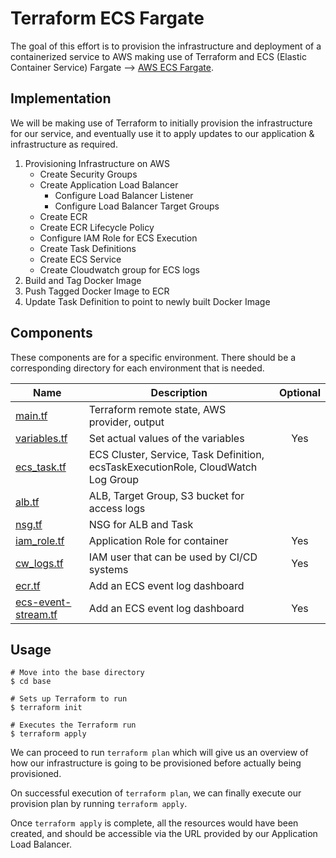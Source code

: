 # Terraform ECS Fargate

The goal of this effort is to provision the infrastructure and deployment of a containerized service to AWS making use of Terraform and ECS (Elastic Container Service) Fargate --> [AWS ECS Fargate][fargate].


## Implementation

We will be making use of Terraform to initially provision the infrastructure for our service, and eventually use it to apply updates to our application & infrastructure as required.

1. Provisioning Infrastructure on AWS
    * Create Security Groups
    * Create Application Load Balancer
        * Configure Load Balancer Listener
        * Configure Load Balancer Target Groups
    * Create ECR
    * Create ECR Lifecycle Policy
    * Configure IAM Role for ECS Execution
    * Create Task Definitions
    * Create ECS Service
    * Create Cloudwatch group for ECS logs
2. Build and Tag Docker Image
3. Push Tagged Docker Image to ECR
4. Update Task Definition to point to newly built Docker Image

## Components

These components are for a specific environment. There should be a corresponding directory for each environment
that is needed.

| Name | Description | Optional |
|------|-------------|:----:|
| [main.tf][main] | Terraform remote state, AWS provider, output |  |
| [variables.tf][var] | Set actual values of the variables | Yes |
| [ecs_task.tf][ecs] | ECS Cluster, Service, Task Definition, ecsTaskExecutionRole, CloudWatch Log Group |  |
| [alb.tf][alb] | ALB, Target Group, S3 bucket for access logs  |  |
| [nsg.tf][nsg] | NSG for ALB and Task |  |
| [iam_role.tf][iam] | Application Role for container | Yes |
| [cw_logs.tf][cwl] | IAM user that can be used by CI/CD systems | Yes |
| [ecr.tf][ecr] | Add an ECS event log dashboard |  |
| [ecs-event-stream.tf][ees] | Add an ECS event log dashboard | Yes |


## Usage

```
# Move into the base directory
$ cd base

# Sets up Terraform to run
$ terraform init

# Executes the Terraform run
$ terraform apply
```


We can proceed to run ```terraform plan``` which will give us an overview of how our infrastructure is going to be provisioned before actually being provisioned.

On successful execution of ```terraform plan```, we can finally execute our provision plan by running ```terraform apply```.

Once ```terraform apply``` is complete, all the resources would have been created, and should be accessible via the URL provided by our Application Load Balancer.


[fargate]: https://aws.amazon.com/fargate/
[main]: ./base/main.tf
[var]: ./base/variables.tf
[ecs]: ./base/ecs_task.tf
[alb]: ./base/alb.tf
[nsg]: ./base/nsg.tf
[iam]: ./base/iam_role.tf
[cwl]: ./base/cw_logs.tf
[ecr]: ./base/ecr.tf
[ees]: ./base/ecs-event-stream.tf
